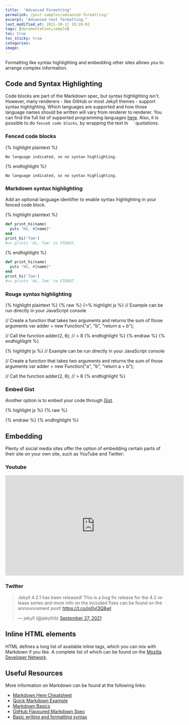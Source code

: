 ```yaml
---
title:  "Advanced Formatting"
permalink: /post-samples/advanced-formatting/
excerpt: "Advanced text formatting."
last_modified_at: 2021-10-17 10:26:02
tags: [documentation,sample]
toc: true
toc_sticky: true
categories:
image:
---
```


Formatting like syntax highlighting and embedding other sites allows you to arrange complex information.

## Code and Syntax Highlighting

Code blocks are part of the Markdown spec, but syntax highlighting isn't. However, many renderers - like GitHub or most Jekyll themes - support syntax highlighting. Which languages are supported and how those language names should be written will vary from renderer to renderer. You can find the full list of supported programming languages [here](https://github.com/jneen/rouge/wiki/List-of-supported-languages-and-lexers). Also, it is possible to do `fenced code blocks`, by wrapping the text in ` ` ` quotations.

### Fenced code blocks

{% highlight plaintext %}
```
No language indicated, so no syntax highlighting.
```
{% endhighlight %}

```
No language indicated, so no syntax highlighting.
```

### Markdown syntax highlighting

Add an optional language identifier to enable syntax highlighting in your fenced code block.

{% highlight plaintext %}
```ruby
def print_hi(name)
  puts "Hi, #{name}"
end
print_hi('Tom')
#=> prints 'Hi, Tom' to STDOUT.
```
{% endhighlight %}


```ruby
def print_hi(name)
  puts "Hi, #{name}"
end
print_hi('Tom')
#=> prints 'Hi, Tom' to STDOUT.
```

### Rouge syntax highlighting

{% highlight plaintext %}
{% raw %}
{=% highlight js %}
// Example can be run directly in your JavaScript console

// Create a function that takes two arguments and returns the sum of those arguments
var adder = new Function("a", "b", "return a + b");

// Call the function
adder(2, 6);
// > 8
{% endhighlight %}
{% endraw %}
{% endhighlight %}

{% highlight js %}
// Example can be run directly in your JavaScript console

// Create a function that takes two arguments and returns the sum of those arguments
var adder = new Function("a", "b", "return a + b");

// Call the function
adder(2, 6);
// > 8
{% endhighlight %}

### Embed Gist

Another option is to embed your code through [Gist](https://gist.github.com/).


{% highlight js %}
{% raw %}
<script src="https://gist.github.com/mojombo/19.js"></script>
{% endraw %}
{% endhighlight %}

<script src="https://gist.github.com/mojombo/19.js"></script>

## Embedding

Plenty of social media sites offer the option of embedding certain parts of their site on your own site, such as YouTube and Twitter:

### Youtube

<iframe width="560" height="315" src="https://www.youtube.com/embed/w3jLJU7DT5E" frameborder="0" allowfullscreen></iframe>

### Twitter

<blockquote class="twitter-tweet"><p lang="en" dir="ltr">Jekyll 4.2.1 has been released! This is a bug fix release for the 4.2 release series and more info on the included fixes can be found on the announcement post! <a href="https://t.co/jo0yl3Q8wI">https://t.co/jo0yl3Q8wI</a></p>&mdash; jekyll (@jekyllrb) <a href="https://twitter.com/jekyllrb/status/1442477550429671429?ref_src=twsrc%5Etfw">September 27, 2021</a></blockquote> <script async src="https://platform.twitter.com/widgets.js" charset="utf-8"></script>

## Inline HTML elements

HTML defines a long list of available inline tags, which you can mix with Markdown if you like. A complete list of which can be found on the [Mozilla Developer Network](https://developer.mozilla.org/en-US/docs/Web/HTML/Element).

## Useful Resources

More information on Markdown can be found at the following links:

- [Markdown Here Cheatsheet](https://github.com/adam-p/markdown-here/wiki/Markdown-Here-Cheatsheet#code)
- [Quick Markdown Example](http://www.unexpected-vortices.com/sw/rippledoc/quick-markdown-example.html)
- [Markdown Basics](https://daringfireball.net/projects/markdown/basics)
- [GitHub Flavoured Markdown Spec](https://github.github.com/gfm/)
- [Basic writing and formatting syntax](https://help.github.com/articles/basic-writing-and-formatting-syntax/#lists)
